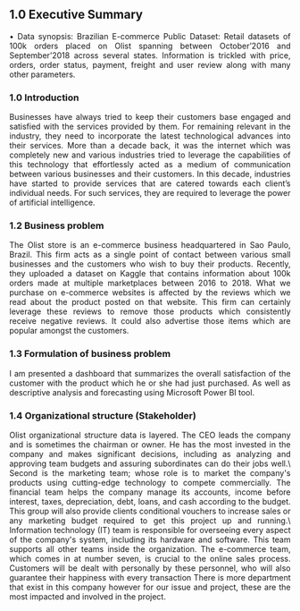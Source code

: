 ## 1.0	Executive Summary
<div align="justify">•	Data synopsis: Brazilian E-commerce Public Dataset: Retail datasets of 100k orders placed on Olist spanning between October’2016 and September’2018 across several states. Information is trickled with price, orders, order status, payment, freight and user review along with many other parameters.</div>

### 1.0 Introduction
<div align="justify">
  Businesses have always tried to keep their customers base engaged and satisfied with the services provided by them. For remaining relevant in the industry, they need to incorporate the latest technological advances into their services. More than a decade back, it was the internet which was completely new and various industries tried to leverage the capabilities of this technology that effortlessly acted as a medium of communication between various businesses and their customers. In this decade, industries have started to provide services that are catered towards each client’s individual needs. For such services, they are required to leverage the power of artificial intelligence.
</div>

### 1.2	Business problem
<div align="justify">
  The Olist store is an e-commerce business headquartered in Sao Paulo, Brazil. This firm acts as a single point of contact between various small businesses and the customers who wish to buy their products. Recently, they uploaded a dataset on Kaggle that contains information about 100k orders made at multiple marketplaces between 2016 to 2018. What we purchase on e-commerce websites is affected by the reviews which we read about the product posted on that website. This firm can certainly leverage these reviews to remove those products which consistently receive negative reviews. It could also advertise those items which are popular amongst the customers. 
</div>

### 1.3	Formulation of business problem
<div align="justify">
I am presented a dashboard that summarizes the overall satisfaction of the customer with the product which he or she had just purchased. As well as descriptive analysis and forecasting using Microsoft Power BI tool.
</div>

### 1.4	Organizational structure (Stakeholder)
<div align="justify">
Olist organizational structure data is layered. The CEO leads the company and is sometimes the chairman or owner. He has the most invested in the company and makes significant decisions, including as analyzing and approving team budgets and assuring subordinates can do their jobs well.\
Second is the marketing team; whose role is to market the company's products using cutting-edge technology to compete commercially. The financial team helps the company manage its accounts, income before interest, taxes, depreciation, debt, loans, and cash according to the budget. This group will also provide clients conditional vouchers to increase sales or any marketing budget required to get this project up and running.\
Information technology (IT) team is responsible for overseeing every aspect of the company's system, including its hardware and software. This team supports all other teams inside the organization. The e-commerce team, which comes in at number seven, is crucial to the online sales process. Customers will be dealt with personally by these personnel, who will also guarantee their happiness with every transaction There is more department that exist in this company however for our issue and project, these are the most impacted and involved in the project.
</div>

